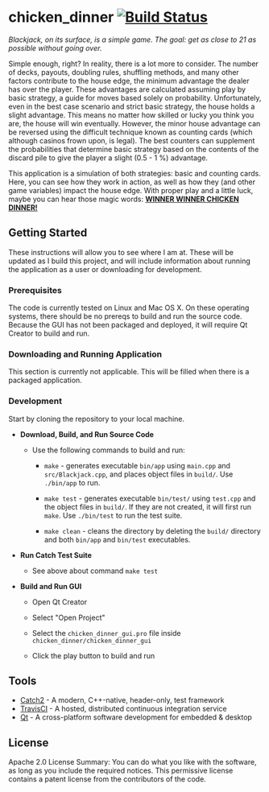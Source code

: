# chicken_dinner [![Build Status](https://travis-ci.org/haydennix55/chicken_dinner.svg?branch=master)](https://travis-ci.org/haydennix55/chicken_dinner)

_Blackjack, on its surface, is a simple game. The goal: get as close to 21 as possible
without going over._ 

Simple enough, right? In reality, there is a lot more to consider. The number of decks, payouts, doubling rules, shuffling methods, and many other factors contribute to the house edge, the minimum advantage the dealer has over the player. These advantages are calculated assuming play by basic strategy, a guide for moves based solely on probability. Unfortunately, even in the best case scenario and strict basic strategy, the house holds a slight advantage. This means no matter how skilled or lucky you think you are, the house will win eventually. However, the minor house advantage can be reversed using the difficult technique known as counting cards (which although casinos frown upon, is legal). The best counters can supplement the probabilities that determine basic strategy based on the contents of the discard pile to give the player a slight (0.5 - 1 %) advantage.

This application is a simulation of both strategies: basic and counting cards. Here, you can see how they work in action, as well as how they (and other game variables) impact the house edge. With proper play and a little luck, maybe you can hear those magic words: [__WINNER WINNER CHICKEN DINNER!__](http://modernnotion.com/say-winner-winner-chicken-dinner/)

## Getting Started

These instructions will allow you to see where I am at. These will be updated as I build this project, and will include information about running the application as a user or downloading for development.

### Prerequisites

The code is currently tested on Linux and Mac OS X. On these operating systems, there should be no prereqs to build and run the source code. Because the GUI has not been packaged and deployed, it will require Qt Creator to build and run.

### Downloading and Running Application

This section is currently not applicable. This will be filled when there is a packaged application.

### Development

Start by cloning the repository to your local machine.

* __Download, Build, and Run Source Code__
     
   * Use the following commands to build and run:
     
      * `make` - generates executable `bin/app` using `main.cpp` and `src/Blackjack.cpp`, and places object files in `build/`. Use `./bin/app` to run. 
           
      * `make test` - generates executable `bin/test/` using `test.cpp` and the object files in `build/`. If they are not created, it will first run `make`. Use `./bin/test` to run the test suite.
      
      * `make clean` - cleans the directory by deleting the `build/` directory and both `bin/app` and `bin/test` executables.

* __Run Catch Test Suite__

   * See above about command `make test`

* __Build and Run GUI__

   * Open Qt Creator
   
   * Select "Open Project"
   
   * Select the `chicken_dinner_gui.pro` file inside `chicken_dinner/chicken_dinner_gui`
   
   * Click the play button to build and run

## Tools

* [Catch2](https://github.com/catchorg/Catch2) - A modern, C++-native, header-only, test framework 
* [TravisCI](https://travis-ci.org) - A hosted, distributed continuous integration service
* [Qt](https://www.qt.io/) - A cross-platform software development for embedded & desktop


## License

Apache 2.0 License Summary: You can do what you like with the software, as long as you include the required notices. This permissive license contains a patent license from the contributors of the code.

